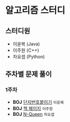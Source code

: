 알고리즘 스터디
=============

스터디원
---------
* 이윤복 (Java)
* 이주원 (C++)
* 차요셉 (Python)

주차별 문제 풀이
------------
### 1주차 

* **BOJ** [단지번호붙이기][2667] ```이윤복```
* **BOJ** [책 페이지][1019] ```이주원```
* **BOJ** [N-Queen][9663] ```차요셉```






[1019]: https://www.acmicpc.net/problem/1019
[2667]: https://www.acmicpc.net/problem/2667
[9663]: https://www.acmicpc.net/problem/9663
